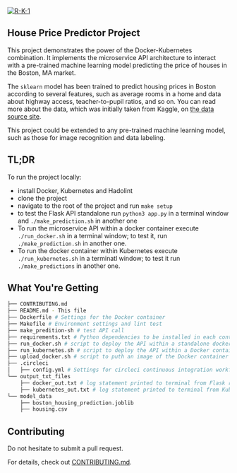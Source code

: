 [![R-K-1](https://circleci.com/gh/R-K-1/project-ml-microservice-kubernetes.svg?style=svg)](<LINK>)

## House Price Predictor Project

This project demonstrates the power of the Docker-Kubernetes combination. It implements the microservice API architecture to interact with a pre-trained machine learning model predicting the price of houses in the Boston, MA market.

The `sklearn` model has been trained to predict housing prices in Boston according to several features, such as average rooms in a home and data about highway access, teacher-to-pupil ratios, and so on. You can read more about the data, which was initially taken from Kaggle, on [the data source site](https://www.kaggle.com/c/boston-housing).

This project could be extended to any pre-trained machine learning model, such as those for image recognition and data labeling.

## TL;DR

To run the project locally:

* install Docker, Kubernetes and Hadolint
* clone the project
* navigate to the root of the project and run `make setup`
* to test the Flask API standalone run `python3 app.py` in a terminal window and `./make_prediction.sh` in another one
* To run the microservice API within a docker container execute `./run_docker.sh` in a terminal window; to test it, run `./make_prediction.sh` in another one.
* To run the docker container within Kubernetes execute `./run_kubernetes.sh` in a terminatl window; to test it run `./make_predictions` in another one.

## What You're Getting
```bash
├── CONTRIBUTING.md
├── README.md - This file
├── Dockerfile # Settings for the Docker container
├── Makefile # Environment settings and lint test
├── make_predition-sh # test API call
├── requirements.txt # Python dependencies to be installed in each container
├── run_docker.sh # script to deploy the API within a standalone docker container
├── run_kubernetes.sh # script to deploy the API within a Docker container in a kubernetes orchestrator
├── upload_docker.sh # script to puth an image of the Docker container to Docker Hub
├── .circleci
│   ├── config.yml # Settings for circleci continuous integration workflow
└── output_txt_files
    ├── docker_out.txt # log statement printed to terminal from Flask route when running in standalone Docker
    ├── kubernetes_out.txt # log statement printed to terminal from Kubernetes orchestrator
└── model_data
    ├── boston_housing_prediction.joblib
    ├── housing.csv
```

## Contributing

Do not hesitate to submit a pull request.

For details, check out [CONTRIBUTING.md](CONTRIBUTING.md).
